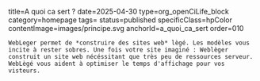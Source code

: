 title=A quoi ca sert ? 
date=2025-04-30
type=org_openCiLife_block
category=homepage
tags=
status=published
specificClass=hpColor
contentImage=images/principe.svg
anchorId=a_quoi_ca_sert
order=010
~~~~~~
WebLeger permet de *construire des sites web* lègé. Les modèles vous incite à rester sobres. Une fois votre site imaginé : Weblèger construit un site web nécéssitant que très peu de ressources serveur. WebLègé vous aident à optimiser le temps d'affichage pour vos visteurs.